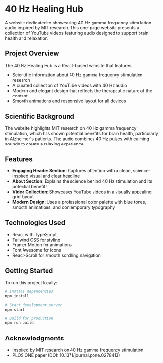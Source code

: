 # 40 Hz Healing Hub

A website dedicated to showcasing 40 Hz gamma frequency stimulation audio inspired by MIT research. This one-page website presents a collection of YouTube videos featuring audio designed to support brain health and relaxation.

## Project Overview

The 40 Hz Healing Hub is a React-based website that features:

- Scientific information about 40 Hz gamma frequency stimulation research
- A curated collection of YouTube videos with 40 Hz audio
- Modern and elegant design that reflects the therapeutic nature of the content
- Smooth animations and responsive layout for all devices

## Scientific Background

The website highlights MIT research on 40 Hz gamma frequency stimulation, which has shown potential benefits for brain health, particularly in Alzheimer's patients. The audio combines 40 Hz pulses with calming sounds to create a relaxing experience.

## Features

- **Engaging Header Section**: Captures attention with a clean, science-inspired visual and clear headline
- **About Section**: Explains the science behind 40 Hz stimulation and its potential benefits
- **Video Collection**: Showcases YouTube videos in a visually appealing grid layout
- **Modern Design**: Uses a professional color palette with blue tones, smooth animations, and contemporary typography

## Technologies Used

- React with TypeScript
- Tailwind CSS for styling
- Framer Motion for animations
- Font Awesome for icons
- React-Scroll for smooth scrolling navigation

## Getting Started

To run this project locally:

```bash
# Install dependencies
npm install

# Start development server
npm start

# Build for production
npm run build
```

## Acknowledgments

- Inspired by MIT research on 40 Hz gamma frequency stimulation
- PLOS ONE paper (DOI: 10.1371/journal.pone.0278413)